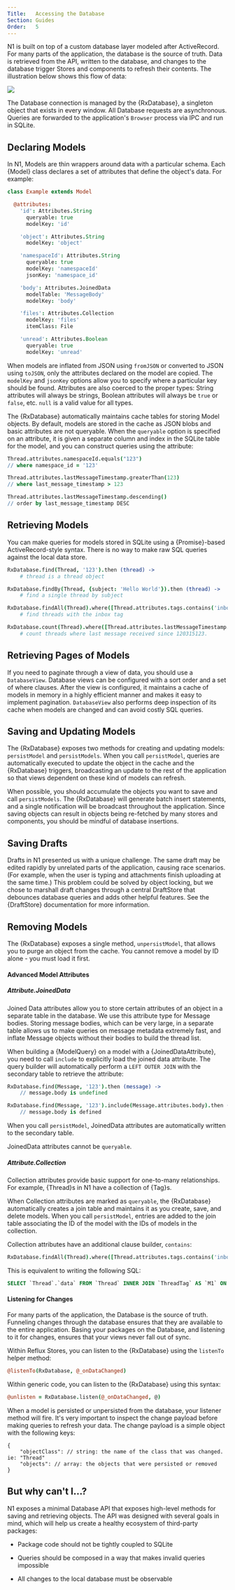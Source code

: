 ```yaml
---
Title:   Accessing the Database
Section: Guides
Order:   5
---
```


N1 is built on top of a custom database layer modeled after ActiveRecord. For many parts of the application, the database is the source of truth. Data is retrieved from the API, written to the database, and changes to the database trigger Stores and components to refresh their contents. The illustration below shows this flow of data:

<img src="./images/database-flow.png">

The Database connection is managed by the {RxDatabase}, a singleton object that exists in every window. All Database requests are asynchronous. Queries are forwarded to the application's `Browser` process via IPC and run in SQLite.

## Declaring Models

In N1, Models are thin wrappers around data with a particular schema. Each {Model} class declares a set of attributes that define the object's data. For example:

```coffee
class Example extends Model

  @attributes:
    'id': Attributes.String
      queryable: true
      modelKey: 'id'

    'object': Attributes.String
      modelKey: 'object'

    'namespaceId': Attributes.String
      queryable: true
      modelKey: 'namespaceId'
      jsonKey: 'namespace_id'

    'body': Attributes.JoinedData
      modelTable: 'MessageBody'
      modelKey: 'body'

    'files': Attributes.Collection
      modelKey: 'files'
      itemClass: File

    'unread': Attributes.Boolean
      queryable: true
      modelKey: 'unread'
```

When models are inflated from JSON using `fromJSON` or converted to JSON using `toJSON`, only the attributes declared on the model are copied. The `modelKey` and `jsonKey` options allow you to specify where a particular key should be found. Attributes are also coerced to the proper types: String attributes will always be strings, Boolean attributes will always be `true` or `false`, etc. `null` is a valid value for all types.

The {RxDatabase} automatically maintains cache tables for storing Model objects. By default, models are stored in the cache as JSON blobs and basic attributes are not queryable. When the `queryable` option is specified on an attribute, it is given a separate column and index in the SQLite table for the model, and you can construct queries using the attribute:

```coffee
Thread.attributes.namespaceId.equals("123")
// where namespace_id = '123'

Thread.attributes.lastMessageTimestamp.greaterThan(123)
// where last_message_timestamp > 123

Thread.attributes.lastMessageTimestamp.descending()
// order by last_message_timestamp DESC
```

## Retrieving Models

You can make queries for models stored in SQLite using a {Promise}-based ActiveRecord-style syntax. There is no way to make raw SQL queries against the local data store.

```coffee
RxDatabase.find(Thread, '123').then (thread) ->
    # thread is a thread object

RxDatabase.findBy(Thread, {subject: 'Hello World'}).then (thread) ->
	# find a single thread by subject

RxDatabase.findAll(Thread).where([Thread.attributes.tags.contains('inbox')]).then (threads) ->
	# find threads with the inbox tag

RxDatabase.count(Thread).where([Thread.attributes.lastMessageTimestamp.greaterThan(120315123)]).then (results) ->
	# count threads where last message received since 120315123.

```

## Retrieving Pages of Models

If you need to paginate through a view of data, you should use a `DatabaseView`. Database views can be configured with a sort order and a set of where clauses. After the view is configured, it maintains a cache of models in memory in a highly efficient manner and makes it easy to implement pagination. `DatabaseView` also performs deep inspection of its cache when models are changed and can avoid costly SQL queries.


## Saving and Updating Models

The {RxDatabase} exposes two methods for creating and updating models: `persistModel` and `persistModels`. When you call `persistModel`, queries are automatically executed to update the object in the cache and the {RxDatabase} triggers, broadcasting an update to the rest of the application so that views dependent on these kind of models can refresh.

When possible, you should accumulate the objects you want to save and call `persistModels`. The {RxDatabase} will generate batch insert statements, and a single notification will be broadcast throughout the application. Since saving objects can result in objects being re-fetched by many stores and components, you should be mindful of database insertions.

## Saving Drafts

Drafts in N1 presented us with a unique challenge. The same draft may be edited rapidly by unrelated parts of the application, causing race scenarios. (For example, when the user is typing and attachments finish uploading at the same time.) This problem could be solved by object locking, but we chose to marshall draft changes through a central DraftStore that debounces database queries and adds other helpful features. See the {DraftStore} documentation for more information.

## Removing Models

The {RxDatabase} exposes a single method, `unpersistModel`, that allows you to purge an object from the cache. You cannot remove a model by ID alone - you must load it first.

#### Advanced Model Attributes

##### Attribute.JoinedData

Joined Data attributes allow you to store certain attributes of an object in a separate table in the database. We use this attribute type for Message bodies. Storing message bodies, which can be very large, in a separate table allows us to make queries on message metadata extremely fast, and inflate Message objects without their bodies to build the thread list.

When building a {ModelQuery} on a model with a {JoinedDataAttribute}, you need to call `include` to explicitly load the joined data attribute. The query builder will automatically perform a `LEFT OUTER JOIN` with the secondary table to retrieve the attribute:

```coffee
RxDatabase.find(Message, '123').then (message) ->
	// message.body is undefined

RxDatabase.find(Message, '123').include(Message.attributes.body).then (message) ->
	// message.body is defined
```

When you call `persistModel`, JoinedData attributes are automatically written to the secondary table.

JoinedData attributes cannot be `queryable`.

##### Attribute.Collection

Collection attributes provide basic support for one-to-many relationships. For example, {Thread}s in N1 have a collection of {Tag}s.

When Collection attributes are marked as `queryable`, the {RxDatabase} automatically creates a join table and maintains it as you create, save, and delete models. When you call `persistModel`, entries are added to the join table associating the ID of the model with the IDs of models in the collection.

Collection attributes have an additional clause builder, `contains`:

```coffee
RxDatabase.findAll(Thread).where([Thread.attributes.tags.contains('inbox')])
```

This is equivalent to writing the following SQL:

```sql
SELECT `Thread`.`data` FROM `Thread` INNER JOIN `ThreadTag` AS `M1` ON `M1`.`id` = `Thread`.`id` WHERE `M1`.`value` = 'inbox' ORDER BY `Thread`.`last_message_timestamp` DESC
```

#### Listening for Changes

For many parts of the application, the Database is the source of truth. Funneling changes through the database ensures that they are available to the entire application. Basing your packages on the Database, and listening to it for changes, ensures that your views never fall out of sync.

Within Reflux Stores, you can listen to the {RxDatabase} using the `listenTo` helper method:

```coffee
@listenTo(RxDatabase, @_onDataChanged)
```

Within generic code, you can listen to the {RxDatabase} using this syntax:

```coffee
@unlisten = RxDatabase.listen(@_onDataChanged, @)
```

When a model is persisted or unpersisted from the database, your listener method will fire. It's very important to inspect the change payload before making queries to refresh your data. The change payload is a simple object with the following keys:

```
{
	"objectClass": // string: the name of the class that was changed. ie: "Thread"
	"objects": // array: the objects that were persisted or removed
}
```


##  But why can't I...?

N1 exposes a minimal Database API that exposes high-level methods for saving and retrieving objects. The API was designed with several goals in mind, which will help us create a healthy ecosystem of third-party packages:

- Package code should not be tightly coupled to SQLite

- Queries should be composed in a way that makes invalid queries impossible

- All changes to the local database must be observable
